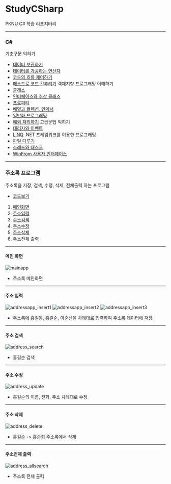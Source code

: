 # StudyCSharp

PKNU C# 학습 리포지터리
___
### C#
기초구문 익히기
- [데이터 보관하기](https://github.com/yfla980107/StudyCSharp21/tree/main/chap03/Chap03App)
- [데이터를 가공하는 연산자](https://github.com/yfla980107/StudyCSharp21/tree/main/chap04/Chap04App)
- [코드의 흐름 제어하기](https://github.com/yfla980107/StudyCSharp21/tree/main/chap05/Chap05App)
- [메소드로 코드 간추리기](https://github.com/yfla980107/StudyCSharp21/tree/main/chap06/Chap06App)
객체지향 프로그래밍 이해하기
- [클래스](https://github.com/yfla980107/StudyCSharp21/tree/main/chap07/Chap07App)
- [인터페이스와 추상 클래스](https://github.com/yfla980107/StudyCSharp21/tree/main/chap08/Chap08App)
- [프로퍼티](https://github.com/yfla980107/StudyCSharp21/tree/main/chap09/Chap09App)
- [배열과 컬렉션, 인덱서](https://github.com/yfla980107/StudyCSharp21/tree/main/chap10/Chap10App)
- [일반화 프로그래밍](https://github.com/yfla980107/StudyCSharp21/tree/main/chap11/Chap11App)
- [예외 처리하기](https://github.com/yfla980107/StudyCSharp21/tree/main/chap12/Chap12App)
고급문법 익히기
- [대리자와 이벤트](https://github.com/yfla980107/StudyCSharp21/tree/main/chap13/Chap13App)
- [LINQ](https://github.com/yfla980107/StudyCSharp21/tree/main/chap15/Chap15App)
.NET 프레임워크를 이용한 프로그래밍
- [파일 다루기](https://github.com/yfla980107/StudyCSharp21/tree/main/chap18/Chap18App)
- [스레드와 태스크](https://github.com/yfla980107/StudyCSharp21/tree/main/chap19/Chap19App)
- [WinFrom 사용자 인터페이스](https://github.com/yfla980107/StudyCSharp21/tree/main/chap20/Chap20App)

---

### 주소록 프로그램
주소록을 저장, 검색, 수정, 삭제, 전체출력 하는 프로그램
- [코드보기](https://github.com/yfla980107/StudyCSharp21/tree/main/chap99/AddressBookApp)

1. [메인화면](#메인-화면)
2. [주소입력](#주소-입력)
3. [주소검색](#주소-검색)
4. [주소수정](#주소-수정)
5. [주소삭제](#주소-삭제)
6. [주소전체 출력](#주소전체-출력)


---
#### 메인 화면
![mainapp](https://user-images.githubusercontent.com/78572509/110302407-8d2f1c00-803c-11eb-99a1-186fca3757f6.png)
- 주소록 메인화면

---
#### 주소 입력
![addressapp_insert1](https://user-images.githubusercontent.com/78572509/110302169-493c1700-803c-11eb-9f9d-7703c9b7b5ae.png)
![addressapp_insert2](https://user-images.githubusercontent.com/78572509/110302170-493c1700-803c-11eb-85f8-4a54f1bcb8f1.png)
![addressapp_insert3](https://user-images.githubusercontent.com/78572509/110302172-49d4ad80-803c-11eb-8738-b8da7419c545.png)
- 주소록에 홍길동, 홍길순, 이순신을 차례대로 입력하여 주소록 데이터에 저장

---
#### 주소 검색
![address_search](https://user-images.githubusercontent.com/78572509/110309031-33325480-8044-11eb-8008-a4dd1bfe60ab.png)
- 홍길순 검색

---
#### 주소 수정
![address_update](https://user-images.githubusercontent.com/78572509/110302167-48a38080-803c-11eb-9ad5-d4acf077e897.png)
- 홍길순의 이름, 전화, 주소 차례대로 수정

---
#### 주소 삭제
![address_delete](https://user-images.githubusercontent.com/78572509/110302165-48a38080-803c-11eb-9a31-904fec41a314.png)
- 홍길순 -> 홍순희 주소록에서 삭제

---
#### 주소전체 출력
![address_allsearch](https://user-images.githubusercontent.com/78572509/110302161-47725380-803c-11eb-944a-6a7b5313534b.png)
- 주소록 전체 출력

